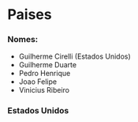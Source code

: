 # Paises
### Nomes:
* Guilherme Cirelli (Estados Unidos)
* Guilherme Duarte 
* Pedro Henrique 
* Joao Felipe
* Vinicius Ribeiro

### Estados Unidos
